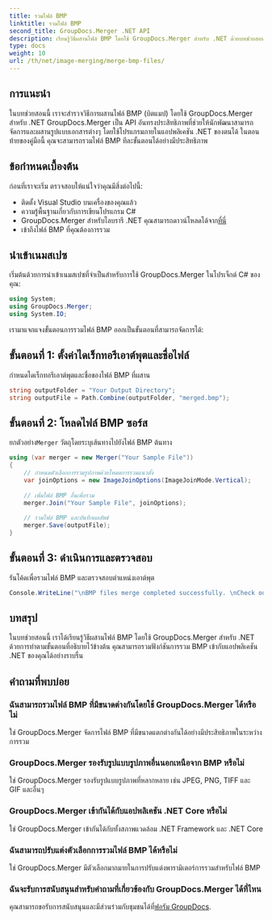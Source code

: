 ```yaml
---
title: รวมไฟล์ BMP
linktitle: รวมไฟล์ BMP
second_title: GroupDocs.Merger .NET API
description: เรียนรู้วิธีผสานไฟล์ BMP โดยใช้ GroupDocs.Merger สำหรับ .NET ด้วยบทช่วยสอนที่ครอบคลุมนี้ พัฒนาแอพพลิเคชั่น .NET ของคุณอย่างมีประสิทธิภาพ
type: docs
weight: 10
url: /th/net/image-merging/merge-bmp-files/
---
```

## การแนะนำ
ในบทช่วยสอนนี้ เราจะสำรวจวิธีการผสานไฟล์ BMP (บิตแมป) โดยใช้ GroupDocs.Merger สำหรับ .NET GroupDocs.Merger เป็น API อันทรงประสิทธิภาพที่ช่วยให้นักพัฒนาสามารถจัดการและผสานรูปแบบเอกสารต่างๆ โดยใช้โปรแกรมภายในแอปพลิเคชัน .NET ของตนได้ ในตอนท้ายของคู่มือนี้ คุณจะสามารถรวมไฟล์ BMP ทีละขั้นตอนได้อย่างมีประสิทธิภาพ
## ข้อกำหนดเบื้องต้น
ก่อนที่เราจะเริ่ม ตรวจสอบให้แน่ใจว่าคุณมีสิ่งต่อไปนี้:
- ติดตั้ง Visual Studio บนเครื่องของคุณแล้ว
- ความรู้พื้นฐานเกี่ยวกับการเขียนโปรแกรม C#
-  GroupDocs.Merger สำหรับไลบรารี .NET คุณสามารถดาวน์โหลดได้จาก[ที่นี่](https://releases.groupdocs.com/merger/net/)
- เข้าถึงไฟล์ BMP ที่คุณต้องการรวม
## นำเข้าเนมสเปซ
เริ่มต้นด้วยการนำเข้าเนมสเปซที่จำเป็นสำหรับการใช้ GroupDocs.Merger ในโปรเจ็กต์ C# ของคุณ:
```csharp
using System; 
using GroupDocs.Merger;
using System.IO;
```
เรามาแจกแจงขั้นตอนการรวมไฟล์ BMP ออกเป็นขั้นตอนที่สามารถจัดการได้:
## ขั้นตอนที่ 1: ตั้งค่าไดเร็กทอรีเอาต์พุตและชื่อไฟล์
กำหนดไดเร็กทอรีเอาต์พุตและชื่อของไฟล์ BMP ที่ผสาน
```csharp
string outputFolder = "Your Output Directory";
string outputFile = Path.Combine(outputFolder, "merged.bmp");
```
## ขั้นตอนที่ 2: โหลดไฟล์ BMP ซอร์ส
 ยกตัวอย่าง`Merger` วัตถุโดยระบุเส้นทางไปยังไฟล์ BMP ต้นทาง
```csharp
using (var merger = new Merger("Your Sample File"))
{
    // กำหนดตัวเลือกการรวมรูปภาพด้วยโหมดการรวมแนวตั้ง
    var joinOptions = new ImageJoinOptions(ImageJoinMode.Vertical);
    
    // เพิ่มไฟล์ BMP อื่นเพื่อรวม
    merger.Join("Your Sample File", joinOptions);
    
    // รวมไฟล์ BMP และบันทึกผลลัพธ์
    merger.Save(outputFile);
}
```
## ขั้นตอนที่ 3: ดำเนินการและตรวจสอบ
รันโค้ดเพื่อรวมไฟล์ BMP และตรวจสอบตำแหน่งเอาต์พุต
```csharp
Console.WriteLine("\nBMP files merge completed successfully. \nCheck output in {0}", outputFolder);
```
## บทสรุป
ในบทช่วยสอนนี้ เราได้เรียนรู้วิธีผสานไฟล์ BMP โดยใช้ GroupDocs.Merger สำหรับ .NET ด้วยการทำตามขั้นตอนที่อธิบายไว้ข้างต้น คุณสามารถรวมฟังก์ชันการรวม BMP เข้ากับแอปพลิเคชัน .NET ของคุณได้อย่างราบรื่น

## คำถามที่พบบ่อย
### ฉันสามารถรวมไฟล์ BMP ที่มีขนาดต่างกันโดยใช้ GroupDocs.Merger ได้หรือไม่
ใช่ GroupDocs.Merger จัดการไฟล์ BMP ที่มีขนาดแตกต่างกันได้อย่างมีประสิทธิภาพในระหว่างการรวม
### GroupDocs.Merger รองรับรูปแบบรูปภาพอื่นนอกเหนือจาก BMP หรือไม่
ใช่ GroupDocs.Merger รองรับรูปแบบรูปภาพที่หลากหลาย เช่น JPEG, PNG, TIFF และ GIF และอื่นๆ
### GroupDocs.Merger เข้ากันได้กับแอปพลิเคชัน .NET Core หรือไม่
ใช่ GroupDocs.Merger เข้ากันได้กับทั้งสภาพแวดล้อม .NET Framework และ .NET Core
### ฉันสามารถปรับแต่งตัวเลือกการรวมไฟล์ BMP ได้หรือไม่
ใช่ GroupDocs.Merger มีตัวเลือกมากมายในการปรับแต่งพารามิเตอร์การรวมสำหรับไฟล์ BMP
### ฉันจะรับการสนับสนุนสำหรับคำถามที่เกี่ยวข้องกับ GroupDocs.Merger ได้ที่ไหน
 คุณสามารถขอรับการสนับสนุนและมีส่วนร่วมกับชุมชนได้ที่[ฟอรัม GroupDocs](https://forum.groupdocs.com/c/merger/32).